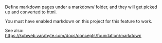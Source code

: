 Define markdown pages under a markdown/ folder, and
they will get picked up and converted to html.

You must have enabled markdown on this project for this
feature to work.

See also: https://kobweb.varabyte.com/docs/concepts/foundation/markdown
